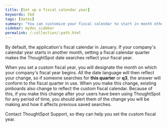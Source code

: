 ```yaml
---
title: [Set up a fiscal calendar year]
keywords: tbd
tags: [dates]
summary: "You can customize your fiscal calendar to start in month other than January."
sidebar: mydoc_sidebar
permalink: /:collection/:path.html
---
```

By default, the application's fiscal calendar in January. If your company's
calendar year starts in another month, setting a fiscal calendar quarter makes
the ThoughtSpot date searches reflect your fiscal year.

When you set a custom fiscal year, you will designate the month on which your
company's fiscal year begins. All the date language will then reflect your
change, so if someone searches for **this quarter** or **q3**, the answer will
conform to the fiscal quarter in use. When you make this change, existing
pinboards also change to reflect the custom fiscal calendar. Because of this, if
you make this change after your users have been using ThoughtSpot for any period
of time, you should alert them of the change you will be making and how it
affects previous saved searches.

Contact ThoughtSpot Support, so they can help you set the custom fiscal year.
